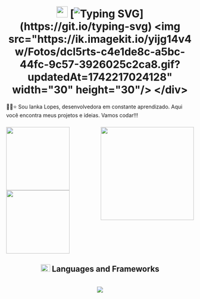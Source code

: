 # <div align=center><img src="https://ik.imagekit.io/yijg14v4w/Fotos/dcl5rts-c4e1de8c-a5bc-44fc-9c57-3926025c2ca8.gif?updatedAt=1742217024128" width="30" height="30" /> [![Typing SVG](https://readme-typing-svg.demolab.com?font=Fira+Code&pause=1000&color=fe94b4&center=true&vCenter=true&width=270&height=25&lines=Welcome+to+my+GitHub!)](https://git.io/typing-svg) <img src="https://ik.imagekit.io/yijg14v4w/Fotos/dcl5rts-c4e1de8c-a5bc-44fc-9c57-3926025c2ca8.gif?updatedAt=1742217024128" width="30" height="30"/> </div>
✌🏻⭐  Sou Ianka Lopes, desenvolvedora em constante aprendizado. Aqui você encontra meus projetos e ideias. Vamos codar!!!


###
<img align="right" height="250" src="https://ik.imagekit.io/yijg14v4w/Fotos/loading_computer_by_mintgorbaton_dexb4hn.gif?updatedAt=1742215886384"/>

<a href="https://github.com/IankaLps">
<img height="170em"
        src="https://github-readme-stats.vercel.app/api?username=IankaLps&rank_icon=github&count_private=true&hide_border=true&show_icons=true&title_color=ff437a&icon_color=ff437a&text_color=ffadc4&theme=neon" />
  <img height="170em"
        src="https://github-readme-stats.vercel.app/api/top-langs/?username=IankaLps&hide=jupyter%20notebook&langs_count=8&layout=compact&hide_border=true&show_icons=true&title_color=ff437a&icon_color=b262fd&text_color=ffadc4&theme=neon" />
</a>


<div align="center">
  <h2>
    <img src="https://raw.githubusercontent.com/rahulbanerjee26/githubProfileReadmeGenerator/main/gifs/code.gif" width="25" height="20">
    Languages and Frameworks
  </h2>
</div>

<a href="https://github.com/IankaLps">
  <div align="center" style="display: inline_block"><br>
    <a href="https://skillicons.dev"> <img src="https://skillicons.dev/icons?i=html,css,js,ts,nestjs,nodejs,react,tailwind,mysql,git"> </a>
    </div>
</a>

